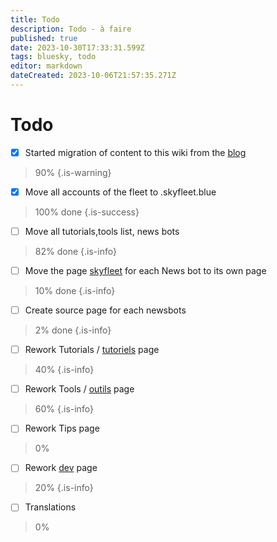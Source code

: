 ```yaml
---
title: Todo
description: Todo - à faire
published: true
date: 2023-10-30T17:33:31.599Z
tags: bluesky, todo
editor: markdown
dateCreated: 2023-10-06T21:57:35.271Z
---
```


# Todo
- [x] Started migration of content to this wiki from the [blog](https://blog.skyfleet.blue)
> 90%
{.is-warning}

- [x] Move all accounts of the fleet to .skyfleet.blue 
> 100% done
{.is-success}

- [ ] Move all tutorials,tools list, news bots 
> 82% done
{.is-info}

- [ ] Move the page [skyfleet](/fr/skyfleet) for each News bot to its own page
> 10% done
{.is-info}

- [ ] Create source page for each newsbots
> 2% done
{.is-info}

- [ ] Rework Tutorials / [tutoriels](/fr/tutoriels) page
> 40%
{.is-info}

- [ ] Rework Tools / [outils](/fr/outils) page
> 60%
{.is-info}

- [ ] Rework Tips page
> 0%
- [ ] Rework [dev](/fr/dev) page
> 20%
{.is-info}

- [ ] Translations
> 0%

